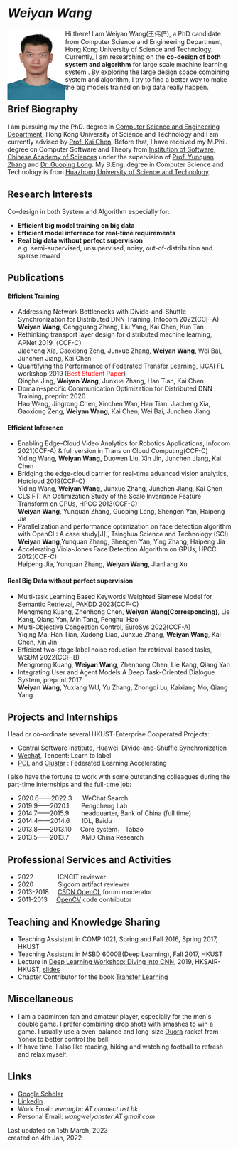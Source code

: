 # _Weiyan Wang_
<img align="left" width = "130" height = "160"  src="https://raw.githubusercontent.com/weiyan-wang/weiyan-wang.github.io/main/self.png"/>

Hi there! I am Weiyan Wang(王伟俨), a PhD candidate from Computer Science and Engineering Department, Hong Kong University of Science and Technology. Currently, I am researching on the **co-design of both system and algorithm** for large scale machine learning system . By exploring the large design space combining system and algorithm, I try to find a better way to make the big models trained on big data really happen. 

## Brief Biography
I am pursuing my the PhD. degree in [Computer Science and Engineering Department](https://cse.hkust.edu.hk/), Hong Kong University of Science and Technology and I am currently advised by [Prof. Kai Chen](https://cse.hkust.edu.hk/~kaichen/). Before that, I have received my M.Phil. degree on Computer Software and Theory from [Institution of Software, Chinese Academy of Sciences](http://english.is.cas.cn/) under the supervision of [Prof. Yunquan Zhang](http://www.carch.ac.cn/yjdw/yjy/201906/t20190628_497178.html) and [Dr. Guoping Long](http://people.ucas.ac.cn/~0026886). My B.Eng. degree in Computer Science and Technology is from [Huazhong University of Science and Technology](http://english.hust.edu.cn/).

## Research Interests
Co-design in both System and Algorithm especially for:
- **Efficient big model training on big data**
- **Efficient model inference for real-time requirements**
- **Real big data without perfect supervision** \
  e.g. semi-supervised, unsupervised, noisy, out-of-distribution and sparse reward

## Publications

#### Efficient Training
- Addressing Network Bottlenecks with Divide-and-Shuffle Synchronization for Distributed DNN Training, Infocom 2022(CCF-A) \
  **Weiyan Wang**, Cengguang Zhang, Liu Yang, Kai Chen, Kun Tan
- Rethinking transport layer design for distributed machine learning, APNet 2019（CCF-C） \
Jiacheng Xia, Gaoxiong Zeng, Junxue Zhang, **Weiyan Wang**, Wei Bai, Junchen Jiang, Kai Chen
- Quantifying the Performance of Federated Transfer Learning, IJCAI FL workshop 2019 (<font color=red>Best Student Paper</font>) \
  Qinghe Jing, **Weiyan Wang**, Junxue Zhang, Han Tian, Kai Chen
- Domain-specific Communication Optimization for Distributed DNN Training, preprint 2020 \
  Hao Wang, Jingrong Chen, Xinchen Wan, Han Tian, Jiacheng Xia, Gaoxiong Zeng, **Weiyan Wang**, Kai Chen, Wei Bai, Junchen Jiang

#### Efficient Inference
- Enabling Edge-Cloud Video Analytics for Robotics Applications, Infocom 2021(CCF-A) & full version in Trans on Cloud Computing(CCF-C)\
Yiding Wang, **Weiyan Wang**, Duowen Liu, Xin Jin, Junchen Jiang, Kai Chen
- Bridging the edge-cloud barrier for real-time advanced vision analytics, Hotcloud 2019(CCF-C)\
Yiding Wang, **Weiyan Wang**, Junxue Zhang, Junchen Jiang, Kai Chen
- CLSIFT: An Optimization Study of the Scale Invariance Feature Transform on GPUs, HPCC 2013(CCF-C) \
**Weiyan Wang**, Yunquan Zhang, Guoping Long, Shengen Yan, Haipeng Jia
- Parallelization and performance optimization on face detection algorithm with OpenCL: A case study[J]., Tsinghua Science and Technology (SCI) \
**Weiyan Wang**,Yunquan Zhang, Shengen Yan, Ying Zhang, Haipeng Jia
- Accelerating Viola-Jones Face Detection Algorithm on GPUs, HPCC 2012(CCF-C) \
Haipeng Jia, Yunquan Zhang, **Weiyan Wang**, Jianliang Xu

#### Real Big Data without perfect supervision
- Multi-task Learning Based Keywords Weighted Siamese Model for Semantic Retrieval, PAKDD 2023(CCF-C) \
Mengmeng Kuang, Zhenhong Chen, **Weiyan Wang(Corresponding)**, Lie Kang, Qiang Yan, Min Tang, Penghui Hao
- Multi-Objective Congestion Control, EuroSys 2022(CCF-A) \
Yiqing Ma, Han Tian, Xudong Liao, Junxue Zhang, **Weiyan Wang**, Kai Chen, Xin Jin
- Efficient two-stage label noise reduction for retrieval-based tasks, WSDM 2022(CCF-B) \
Mengmeng Kuang, **Weiyan Wang**, Zhenhong Chen, Lie Kang, Qiang Yan
- Integrating User and Agent Models:A Deep Task-Oriented Dialogue System, preprint 2017 \
**Weiyan Wang**, Yuxiang WU, Yu Zhang, Zhongqi Lu, Kaixiang Mo, Qiang Yang

## Projects and Internships
I lead or co-ordinate several HKUST-Enterprise Cooperated Projects:
- Central Software Institute, Huawei: Divide-and-Shuffle Synchronization
- [Wechat](https://www.wechat.com/), Tencent: Learn to label
- [PCL](https://pcl.ac.cn/) and [Clustar](www.clustar.ai) : Federated Learning Accelerating


I also have the fortune to work with some outstanding colleagues during the part-time internships and the full-time job:
- 2020.6——2022.3   &nbsp;&nbsp;&nbsp;&nbsp; WeChat Search
- 2019.9——2020.1    &nbsp;&nbsp;&nbsp;&nbsp;&nbsp; Pengcheng Lab
- 2014.7——2015.9	&nbsp;&nbsp;&nbsp;&nbsp;&nbsp; headquarter, Bank of China (full time)
- 2014.4——2014.6	&nbsp;&nbsp;&nbsp;&nbsp;&nbsp; IDL, Baidu
- 2013.8——2013.10	&nbsp;&nbsp;&nbsp;&nbsp;Core system， Tabao
- 2013.5——2013.7	&nbsp;&nbsp;&nbsp;&nbsp;&nbsp;&nbsp;AMD China Research

## Professional Services and Activities
- 2022 &nbsp;&nbsp;&nbsp;&nbsp;&nbsp;&nbsp;&nbsp;&nbsp;&nbsp;&nbsp;&nbsp;&nbsp;&nbsp;ICNCIT reviewer
- 2020 &nbsp;&nbsp;&nbsp;&nbsp;&nbsp;&nbsp;&nbsp;&nbsp;&nbsp;&nbsp;&nbsp;&nbsp;&nbsp;Sigcom artifact reviewer
- 2013-2018 &nbsp;&nbsp;&nbsp;&nbsp;[CSDN OpenCL](https://bbs.csdn.net/forums/Heterogeneous) forum moderator
- 2011-2013 &nbsp;&nbsp;&nbsp;&nbsp;[OpenCV](https://opencv.org/) code contributor

## Teaching and Knowledge Sharing
- Teaching Assistant in COMP 1021, Spring and Fall 2016, Spring 2017, HKUST
- Teaching Assistant in MSBD 6000B(Deep Learning), Fall 2017, HKUST
- Lecture in [Deep Learning Workshop: Diving into CNN](http://www.hksair.org/article/2-149), 2019, HKSAIR-HKUST, [slides](https://github.com/weiyan-wang/weiyan-wang.github.io/raw/main/Diving%20into%20CNN.pdf)
- Chapter Contributor for the book [Transfer Learning](https://www.amazon.com/Transfer-Learning-Qiang-Yang/dp/1107016908)

  
## Miscellaneous
- I am a badminton fan and amateur player, especially for the men's double game. I prefer combining drop shots with smashes to win a game. I usually use a even-balance and long-size [Duora](https://www.yonex.com/duora-z-strike-duo-zs) racket from Yonex to better control the ball.
- If have time, I also like reading, hiking and watching football to refresh and relax myself. 

## Links
- [Google Scholar](https://scholar.google.com.hk/citations?user=AYrZ5OcAAAAJ&hl=zh-CN)
- [LinkedIn](https://www.linkedin.com/in/weiyan-wang-2227a54b/?originalSubdomain=hk)
- Work Email: _wwangbc AT connect.ust.hk_  
- Personal Email: _wangweiyanster AT gmail.com_

Last updated on 15th March, 2023 \
created on 4th Jan, 2022
